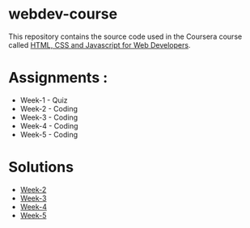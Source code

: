 # webdev-course
This repository contains the source code used in the Coursera course called [HTML, CSS and Javascript for Web Developers](https://www.coursera.org/learn/html-css-javascript-for-web-developers).

# Assignments :
* Week-1 - Quiz
* Week-2 - Coding
* Week-3 - Coding
* Week-4 - Coding
* Week-5 - Coding

# Solutions
* [Week-2](https://atas98.github.io/webdev-course/week%202/index.html)
* [Week-3](https://atas98.github.io/webdev-course/week%203/index.html)
* [Week-4](https://atas98.github.io/webdev-course/week%204/index.html)
* [Week-5](https://atas98.github.io/webdev-course/week%205)
